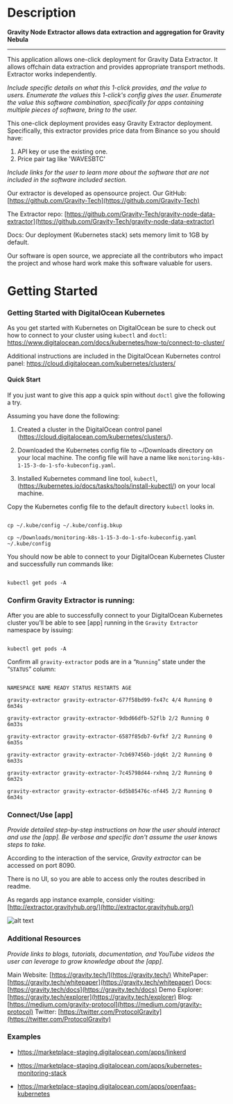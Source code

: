 #  Description

**Gravity Node Extractor allows data extraction and aggregation for Gravity Nebula**

------

This application allows one-click deployment for Gravity Data Extractor. It allows offchain data extraction and provides appropriate transport methods. Extractor works independently.

_Include specific details on what this 1-click provides, and the value to users. Enumerate the values this 1-click's config gives the user. Enumerate the value this software combination, specifically for apps containing multiple pieces of software, bring to the user._

This one-click deployment provides easy Gravity Extractor deployment. Specifically, this extractor provides price data from Binance so you should have:
1.  API key or use the existing one.
2. Price pair tag like 'WAVESBTC'


_Include links for the user to learn more about the software that are not included in the software included section._

Our extractor is developed as opensource project.
Our GitHub: [https://github.com/Gravity-Tech](https://github.com/Gravity-Tech)

The Extractor repo: [https://github.com/Gravity-Tech/gravity-node-data-extractor](https://github.com/Gravity-Tech/gravity-node-data-extractor)

Docs: 
  Our deployment (Kubernetes stack) sets memory 
  limit to 1GB by default.
  
  Our software is open source, we appreciate all the contributors who impact the project and whose hard work make this software valuable for users.  

#  Getting Started

### Getting Started with DigitalOcean Kubernetes
As you get started with Kubernetes on DigitalOcean be sure to check out how to connect to your cluster using `kubectl` and `doctl`:
https://www.digitalocean.com/docs/kubernetes/how-to/connect-to-cluster/
 
Additional instructions are included in the DigitalOcean Kubernetes control panel:
https://cloud.digitalocean.com/kubernetes/clusters/ 

####  Quick Start

If you just want to give this app a quick spin without `doctl` give the following a try.

Assuming you have done the following:

1. Created a cluster in the DigitalOcean control panel (https://cloud.digitalocean.com/kubernetes/clusters/).

1. Downloaded the Kubernetes config file to ~/Downloads directory on your local machine. The config file will have a name like `monitoring-k8s-1-15-3-do-1-sfo-kubeconfig.yaml`.

1. Installed Kubernetes command line tool, `kubectl`, (https://kubernetes.io/docs/tasks/tools/install-kubectl/) on your local machine.

  

Copy the Kubernetes config file to the default directory `kubectl` looks in.

```

cp ~/.kube/config ~/.kube/config.bkup

cp ~/Downloads/monitoring-k8s-1-15-3-do-1-sfo-kubeconfig.yaml ~/.kube/config

```

You should now be able to connect to your DigitalOcean Kubernetes Cluster and successfully run commands like:

```

kubectl get pods -A

```

  

###  Confirm Gravity Extractor is running:

After you are able to successfully connect to your DigitalOcean Kubernetes cluster you’ll be able to see [app] running in the `Gravity Extractor` namespace by issuing:

```

kubectl get pods -A

```

Confirm all `gravity-extractor` pods are in a “`Running`” state under the “`STATUS`” column:

  

```

NAMESPACE NAME READY STATUS RESTARTS AGE

gravity-extractor gravity-extractor-677f58bd99-fx47c 4/4 Running 0 6m34s

gravity-extractor gravity-extractor-9dbd66dfb-52flb 2/2 Running 0 6m33s

gravity-extractor gravity-extractor-6587f85db7-6vfkf 2/2 Running 0 6m35s

gravity-extractor gravity-extractor-7cb697456b-jdq6t 2/2 Running 0 6m33s

gravity-extractor gravity-extractor-7c45798d44-rxhnq 2/2 Running 0 6m32s

gravity-extractor gravity-extractor-6d5b85476c-nf445 2/2 Running 0 6m34s

```

###  Connect/Use [app]

_Provide detailed step-by-step instructions on how the user should interact and use the [app]. Be verbose and specific don't assume the user knows steps to take._

According to the interaction of the service, *Gravity extractor* can be accessed on port 8090.

 There is no UI, so you are able to access only the routes described in readme.

As regards app instance example, consider visiting: [http://extractor.gravityhub.org/](http://extractor.gravityhub.org/)
  

![alt text][image]


[image]:  https://gblobscdn.gitbook.com/assets%2F-M6cuNPg4N84cCsYB-yI%2F-MCRC5iK966xy1EXuHY-%2F-MCRCnFO3FzBRbIMPmu5%2Fimage.png?alt=media&token=9449b090-1fb5-4f29-b306-23ee1778f303 "Gravity"

###  Additional Resources

_Provide links to blogs, tutorials, documentation, and YouTube videos the user can leverage to grow knowledge about the [app]._

Main Website: [https://gravity.tech/](https://gravity.tech/)
WhitePaper: [https://gravity.tech/whitepaper](https://gravity.tech/whitepaper)
Docs: [https://gravity.tech/docs](https://gravity.tech/docs)
Demo Explorer: [https://gravity.tech/explorer](https://gravity.tech/explorer)
Blog: [https://medium.com/gravity-protocol](https://medium.com/gravity-protocol)
Twitter: [https://twitter.com/ProtocolGravity](https://twitter.com/ProtocolGravity)
  

###  Examples

-  https://marketplace-staging.digitalocean.com/apps/linkerd

-  https://marketplace-staging.digitalocean.com/apps/kubernetes-monitoring-stack

-  https://marketplace-staging.digitalocean.com/apps/openfaas-kubernetes
